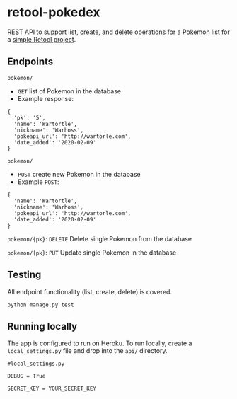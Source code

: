 # retool-pokedex

REST API to support list, create, and delete operations for a Pokemon list for a [simple Retool project](https://garrettedel.retool.com/apps/pokemon).

## Endpoints

`pokemon/`
- `GET` list of Pokemon in the database
- Example response:
```
{
  'pk': '5',
  'name': 'Wartortle',
  'nickname': 'Warhoss',
  'pokeapi_url': 'http://wartorle.com',
  'date_added': '2020-02-09'
}
```

`pokemon/`
- `POST` create new Pokemon in the database
- Example `POST`:
```
{
  'name': 'Wartortle',
  'nickname': 'Warhoss',
  'pokeapi_url': 'http://wartorle.com',
  'date_added': '2020-02-09'
}
```

`pokemon/{pk}`: `DELETE` Delete single Pokemon from the database

`pokemon/{pk}`: `PUT` Update single Pokemon in the database

## Testing

All endpoint functionality (list, create, delete) is covered.

`python manage.py test`

## Running locally

The app is configured to run on Heroku.
To run locally, create a `local_settings.py` file and drop into the `api/` directory.

```
#local_settings.py

DEBUG = True

SECRET_KEY = YOUR_SECRET_KEY
```

